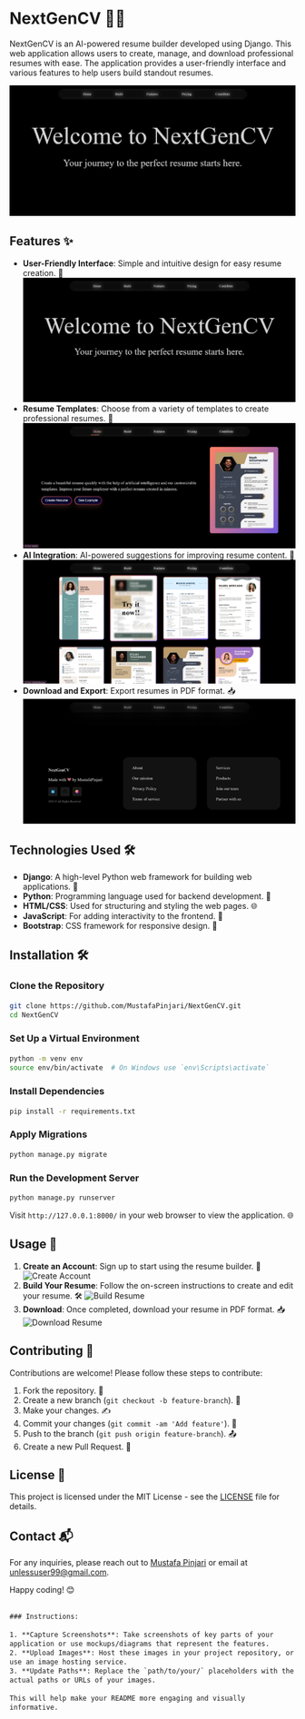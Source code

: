 
# NextGenCV 🎨📄

NextGenCV is an AI-powered resume builder developed using Django. This web application allows users to create, manage, and download professional resumes with ease. The application provides a user-friendly interface and various features to help users build standout resumes.

![NextGenCV Screenshot](/static/images/Home.png) <!-- Replace with actual path to your screenshot -->

## Features ✨

- **User-Friendly Interface**: Simple and intuitive design for easy resume creation. 🎨
  ![User Interface](/static/images/Home.png) <!-- Replace with actual path to UI screenshot -->
- **Resume Templates**: Choose from a variety of templates to create professional resumes. 📝
  ![Resume Templates](/static/images/Hero.png) <!-- Replace with actual path to templates screenshot -->
- **AI Integration**: AI-powered suggestions for improving resume content. 🤖
  ![AI Integration](/static/images/Sample.png) <!-- Replace with actual path to AI suggestions screenshot -->
- **Download and Export**: Export resumes in PDF format. 📥
  ![Download PDF](/static/images/Footer.png) <!-- Replace with actual path to PDF export screenshot -->


## Technologies Used 🛠️

- **Django**: A high-level Python web framework for building web applications. 🐍
- **Python**: Programming language used for backend development. 🐍
- **HTML/CSS**: Used for structuring and styling the web pages. 🌐
- **JavaScript**: For adding interactivity to the frontend. 💬
- **Bootstrap**: CSS framework for responsive design. 🚀

## Installation 🛠️

### Clone the Repository

```bash
git clone https://github.com/MustafaPinjari/NextGenCV.git
cd NextGenCV
```

### Set Up a Virtual Environment

```bash
python -m venv env
source env/bin/activate  # On Windows use `env\Scripts\activate`
```

### Install Dependencies

```bash
pip install -r requirements.txt
```

### Apply Migrations

```bash
python manage.py migrate
```

### Run the Development Server

```bash
python manage.py runserver
```

Visit `http://127.0.0.1:8000/` in your web browser to view the application. 🌐

## Usage 🚀

1. **Create an Account**: Sign up to start using the resume builder. 📝
   ![Create Account](path/to/your/create-account-screenshot.png) <!-- Replace with actual path to create account screenshot -->
2. **Build Your Resume**: Follow the on-screen instructions to create and edit your resume. 🛠️
   ![Build Resume](path/to/your/build-resume-screenshot.png) <!-- Replace with actual path to build resume screenshot -->
3. **Download**: Once completed, download your resume in PDF format. 📥
   ![Download Resume](path/to/your/download-resume-screenshot.png) <!-- Replace with actual path to download resume screenshot -->

## Contributing 🤝

Contributions are welcome! Please follow these steps to contribute:

1. Fork the repository. 🍴
2. Create a new branch (`git checkout -b feature-branch`). 🌿
3. Make your changes. ✍️
4. Commit your changes (`git commit -am 'Add feature'`). 📜
5. Push to the branch (`git push origin feature-branch`). 📤
6. Create a new Pull Request. 🔄

## License 📜

This project is licensed under the MIT License - see the [LICENSE](LICENSE) file for details.

## Contact 📬

For any inquiries, please reach out to [Mustafa Pinjari](https://www.linkedin.com/in/mustafa-pinjari-287625256/) or email at [unlessuser99@gmail.com](mailto:unlessuser99@gmail.com). 

Happy coding! 😊
```

### Instructions:

1. **Capture Screenshots**: Take screenshots of key parts of your application or use mockups/diagrams that represent the features.
2. **Upload Images**: Host these images in your project repository, or use an image hosting service.
3. **Update Paths**: Replace the `path/to/your/` placeholders with the actual paths or URLs of your images.

This will help make your README more engaging and visually informative.